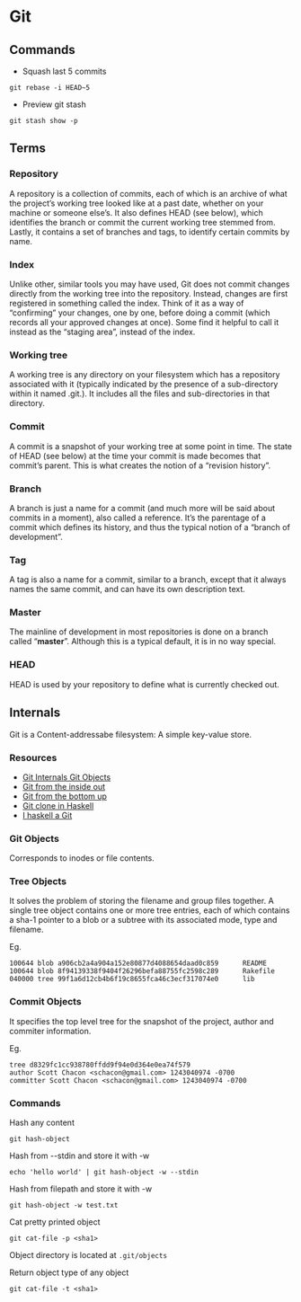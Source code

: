 # Git

## Commands

* Squash last 5 commits
```
git rebase -i HEAD~5
```
* Preview git stash
```
git stash show -p
```

## Terms

### Repository

A repository is a collection of commits, each of which is an archive of what the project’s working tree looked like at a past date, whether on your machine or someone else’s. It also defines HEAD (see below), which identifies the branch or commit the current working tree stemmed from. Lastly, it contains a set of branches and tags, to identify certain commits by name.

### Index

Unlike other, similar tools you may have used, Git does not commit changes directly from the working tree into the repository. Instead, changes are first registered in something called the index. Think of it as a way of “confirming” your changes, one by one, before doing a commit (which records all your approved changes at once). Some find it helpful to call it instead as the “staging area”, instead of the index.

### Working tree

A working tree is any directory on your filesystem which has a repository associated with it (typically indicated by the presence of a sub-directory within it named .git.). It includes all the files and sub-directories in that directory.

### Commit

A commit is a snapshot of your working tree at some point in time. The state of HEAD (see below) at the time your commit is made becomes that commit’s parent. This is what creates the notion of a “revision history”.

### Branch

A branch is just a name for a commit (and much more will be said about commits in a moment), also called a reference. It’s the parentage of a commit which defines its history, and thus the typical notion of a “branch of development”.

### Tag

A tag is also a name for a commit, similar to a branch, except that it always names the same commit, and can have its own description text.

### Master

The mainline of development in most repositories is done on a branch called “**master**”. Although this is a typical default, it is in no way special.

### HEAD

HEAD is used by your repository to define what is currently checked out.

## Internals

Git is a Content-addressabe filesystem: A simple key-value store.

### Resources

- [Git Internals Git Objects](https://git-scm.com/book/en/v2/Git-Internals-Git-Objects)
- [Git from the inside out](https://maryrosecook.com/blog/post/git-from-the-inside-out)
- [Git from the bottom up](https://jwiegley.github.io/git-from-the-bottom-up/)
- [Git clone in Haskell](http://stefan.saasen.me/articles/git-clone-in-haskell-from-the-bottom-up/)
- [I haskell a Git](http://vaibhavsagar.com/blog/2017/08/13/i-haskell-a-git/)

### Git Objects

Corresponds to inodes or file contents.

### Tree Objects

It solves the problem of storing the filename and group files together.
A single tree object contains one or more tree entries, each of which contains a sha-1 pointer to a blob or a subtree with its associated mode, type and filename.

Eg.
```
100644 blob a906cb2a4a904a152e80877d4088654daad0c859      README
100644 blob 8f94139338f9404f26296befa88755fc2598c289      Rakefile
040000 tree 99f1a6d12cb4b6f19c8655fca46c3ecf317074e0      lib
```

### Commit Objects

It specifies the top level tree for the snapshot of the project, author and commiter information.

Eg.
```
tree d8329fc1cc938780ffdd9f94e0d364e0ea74f579
author Scott Chacon <schacon@gmail.com> 1243040974 -0700
committer Scott Chacon <schacon@gmail.com> 1243040974 -0700
```


### Commands

Hash any content
```
git hash-object
```

Hash from --stdin and store it with -w
```
echo 'hello world' | git hash-object -w --stdin
```

Hash from filepath and store it with -w
```
git hash-object -w test.txt
```

Cat pretty printed object
```
git cat-file -p <sha1>
```

Object directory is located at `.git/objects`

Return object type of any object
```
git cat-file -t <sha1>
```

